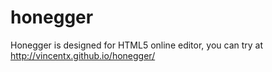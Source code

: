 honegger
========
Honegger is designed for HTML5 online editor, you can try at http://vincentx.github.io/honegger/
